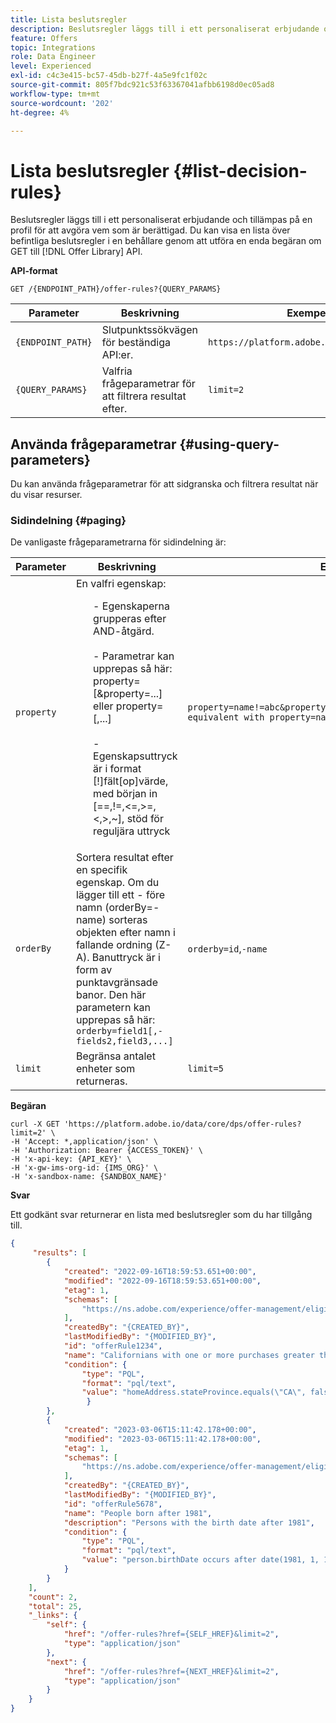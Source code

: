 ```yaml
---
title: Lista beslutsregler
description: Beslutsregler läggs till i ett personaliserat erbjudande och tillämpas på en profil för att avgöra vem som är berättigad.
feature: Offers
topic: Integrations
role: Data Engineer
level: Experienced
exl-id: c4c3e415-bc57-45db-b27f-4a5e9fc1f02c
source-git-commit: 805f7bdc921c53f63367041afbb6198d0ec05ad8
workflow-type: tm+mt
source-wordcount: '202'
ht-degree: 4%

---
```


# Lista beslutsregler {#list-decision-rules}

Beslutsregler läggs till i ett personaliserat erbjudande och tillämpas på en profil för att avgöra vem som är berättigad. Du kan visa en lista över befintliga beslutsregler i en behållare genom att utföra en enda begäran om GET till [!DNL Offer Library] API.

**API-format**

```http
GET /{ENDPOINT_PATH}/offer-rules?{QUERY_PARAMS}
```

| Parameter | Beskrivning | Exempel |
| --------- | ----------- | ------- |
| `{ENDPOINT_PATH}` | Slutpunktssökvägen för beständiga API:er. | `https://platform.adobe.io/data/core/dps` |
| `{QUERY_PARAMS}` | Valfria frågeparametrar för att filtrera resultat efter. | `limit=2` |

## Använda frågeparametrar {#using-query-parameters}

Du kan använda frågeparametrar för att sidgranska och filtrera resultat när du visar resurser.

### Sidindelning {#paging}

De vanligaste frågeparametrarna för sidindelning är:

| Parameter | Beskrivning | Exempel |
| --------- | ----------- | ------- |
| `property` | En valfri egenskap: <br> <ul> - Egenskaperna grupperas efter AND-åtgärd. <br><br> - Parametrar kan upprepas så här: property=<property-expr>[&amp;property=<property-expr2>...] eller property=<property-expr1>[,<property-expr2>...] <br><br> - Egenskapsuttryck är i format [!]fält[op]värde, med början in [==,!=,&lt;=,>=,&lt;,>,~], stöd för reguljära uttryck | `property=name!=abc&property=id~.*1234.*&property=description equivalent with property=name!=abc,id~.*1234.*,description.` |
| `orderBy` | Sortera resultat efter en specifik egenskap. Om du lägger till ett - före namn (orderBy=-name) sorteras objekten efter namn i fallande ordning (Z-A). Banuttryck är i form av punktavgränsade banor. Den här parametern kan upprepas så här: `orderby=field1[,-fields2,field3,...]` | `orderby=id`,`-name` |
| `limit` | Begränsa antalet enheter som returneras. | `limit=5` |

**Begäran**

```shell
curl -X GET 'https://platform.adobe.io/data/core/dps/offer-rules?limit=2' \
-H 'Accept: *,application/json' \
-H 'Authorization: Bearer {ACCESS_TOKEN}' \
-H 'x-api-key: {API_KEY}' \
-H 'x-gw-ims-org-id: {IMS_ORG}' \
-H 'x-sandbox-name: {SANDBOX_NAME}'
```

**Svar**

Ett godkänt svar returnerar en lista med beslutsregler som du har tillgång till.

```json
{
     "results": [
        {
            "created": "2022-09-16T18:59:53.651+00:00",
            "modified": "2022-09-16T18:59:53.651+00:00",
            "etag": 1,
            "schemas": [
                "https://ns.adobe.com/experience/offer-management/eligibility-rule;version=0.3"
            ],
            "createdBy": "{CREATED_BY}",
            "lastModifiedBy": "{MODIFIED_BY}",
            "id": "offerRule1234",
            "name": "Californians with one or more purchases greater than $1000",
            "condition": {
                "type": "PQL",
                "format": "pql/text",
                "value": "homeAddress.stateProvince.equals(\"CA\", false) and (select var1 from xEvent where var1.eventType.equals(\"purchase\", true) and (var1.commerce.order.priceTotal = 1000.0 and var1.commerce.order.currencyCode.equals(\"USD\", false)))"
                 }
        },
        {
            "created": "2023-03-06T15:11:42.178+00:00",
            "modified": "2023-03-06T15:11:42.178+00:00",
            "etag": 1,
            "schemas": [
                "https://ns.adobe.com/experience/offer-management/eligibility-rule;version=0.3"
            ],
            "createdBy": "{CREATED_BY}",
            "lastModifiedBy": "{MODIFIED_BY}",
            "id": "offerRule5678",
            "name": "People born after 1981",
            "description": "Persons with the birth date after 1981",
            "condition": {
                "type": "PQL",
                "format": "pql/text",
                "value": "person.birthDate occurs after date(1981, 1, 1)"
            }
        }
    ],
    "count": 2,
    "total": 25,
    "_links": {
        "self": {
            "href": "/offer-rules?href={SELF_HREF}&limit=2",
            "type": "application/json"
        },
        "next": {
            "href": "/offer-rules?href={NEXT_HREF}&limit=2",
            "type": "application/json"
        }
    }
}
```
